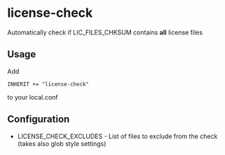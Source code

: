 # license-check

Automatically check if LIC_FILES_CHKSUM contains **all** license files

## Usage

Add

```bitbake
INHERIT += "license-check"
```

to your local.conf

## Configuration

- LICENSE_CHECK_EXCLUDES - List of files to exclude from the check (takes also glob style settings)
